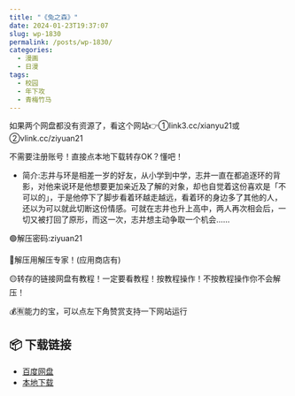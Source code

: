 ```yaml
---
title: "《兔之森》"
date: 2024-01-23T19:37:07
slug: wp-1830
permalink: /posts/wp-1830/
categories:
  - 漫画
  - 日漫
tags:
  - 校园
  - 年下攻
  - 青梅竹马
---
```


如果两个网盘都没有资源了，看这个网站👉①link3.cc/xianyu21或②vlink.cc/ziyuan21

不需要注册账号！直接点本地下载转存OK？懂吧！

*   简介:志井与环是相差一岁的好友，从小学到中学，志井一直在都追逐环的背影，对他来说环是他想要更加亲近及了解的对象，却也自觉着这份喜欢是「不可以的」，于是他停下了脚步看着环越走越远，看着环的身边多了其他的人，还以为可以就此切断这份情感。可就在志井也升上高中，两人再次相会后，一切又被打回了原形，而这一次，志井想主动争取一个机会……

🟢解压密码:ziyuan21

🔵解压用解压专家！(应用商店有)

🟡转存的链接网盘有教程！一定要看教程！按教程操作！不按教程操作你不会解压！

💰🈶能力的宝，可以点左下角赞赏支持一下网站运行

## 📦 下载链接
- [百度网盘](https://blziyuan21.com/pay-download/1830?key=ddf02ef3f4&down_id=0)
- [本地下载](https://blziyuan21.com/pay-download/1830?key=ddf02ef3f4&down_id=1)

